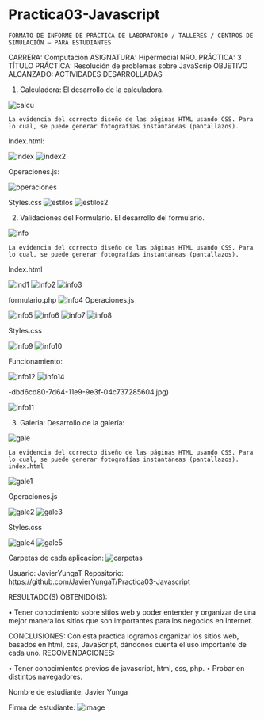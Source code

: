 # Practica03-Javascript


 	FORMATO DE INFORME DE PRÁCTICA DE LABORATORIO / TALLERES / CENTROS DE SIMULACIÓN – PARA ESTUDIANTES

CARRERA: Computación 	ASIGNATURA: Hipermedial 
NRO. PRÁCTICA:	3	TÍTULO PRÁCTICA: Resolución de problemas sobre JavaScrip
OBJETIVO ALCANZADO:
ACTIVIDADES DESARROLLADAS
1.	Calculadora:
	El desarrollo de la calculadora.
	 
![calcu](https://user-images.githubusercontent.com/49315481/58279151-425aec00-7d63-11e9-8fcb-5d5a55eae8c8.png)

	La evidencia del correcto diseño de las páginas HTML usando CSS. Para lo cual, se puede generar fotografías instantáneas (pantallazos).

Index.html:
 
 ![index](https://user-images.githubusercontent.com/49315481/58279285-9a91ee00-7d63-11e9-8703-4d5f833b0844.jpg)
![index2](https://user-images.githubusercontent.com/49315481/58279298-9f56a200-7d63-11e9-96ab-e53e1952343e.jpg)

Operaciones.js:
 
![operaciones](https://user-images.githubusercontent.com/49315481/58279372-d7f67b80-7d63-11e9-9c5e-b8b64f575927.jpg)


Styles.css
 ![estilos](https://user-images.githubusercontent.com/49315481/58279393-eb094b80-7d63-11e9-8e5a-c3e48940e407.jpg)
![estilos2](https://user-images.githubusercontent.com/49315481/58279400-f2c8f000-7d63-11e9-80ce-6ab3dc3d0266.jpg)
 

2.	Validaciones del Formulario.
	El desarrollo del formulario.
 
![info](https://user-images.githubusercontent.com/49315481/58279461-12f8af00-7d64-11e9-8a08-28a09c8034ea.jpg)

	La evidencia del correcto diseño de las páginas HTML usando CSS. Para lo cual, se puede generar fotografías instantáneas (pantallazos).
Index.html
 
 ![ind1](https://user-images.githubusercontent.com/49315481/58279548-4c311f00-7d64-11e9-8c8a-714421c3f67c.jpg)
![info2](https://user-images.githubusercontent.com/49315481/58279563-54895a00-7d64-11e9-8b9f-2b3d7a4b74ed.jpg)
![info3](https://user-images.githubusercontent.com/49315481/58279570-594e0e00-7d64-11e9-8080-ef9903f3b79c.jpg)
 
formulario.php
 ![info4](https://user-images.githubusercontent.com/49315481/58279601-6ff46500-7d64-11e9-87e0-157cb23a8e71.jpg)
Operaciones.js

![info5](https://user-images.githubusercontent.com/49315481/58279686-a9c56b80-7d64-11e9-9488-58874b9ab155.jpg)
![info6](https://user-images.githubusercontent.com/49315481/58279687-a9c56b80-7d64-11e9-85a8-10aff4e29c76.jpg)
![info7](https://user-images.githubusercontent.com/49315481/58279689-a9c56b80-7d64-11e9-9000-7545c427510c.jpg)
![info8](https://user-images.githubusercontent.com/49315481/58279690-a9c56b80-7d64-11e9-9fb9-831860e005aa.jpg)

Styles.css
 
 ![info9](https://user-images.githubusercontent.com/49315481/58279754-d7121980-7d64-11e9-99fa-0355a9b2201d.jpg)
![info10](https://user-images.githubusercontent.com/49315481/58279765-dbd6cd80-7d64-11e9-9e3f-04c737285604.jpg)

Funcionamiento:
  
![info12](https://user-images.githubusercontent.com/49315481/58279864-10e32000-7d65-11e9-912a-4227ab041959.jpg)
![info14](https://user-images.githubusercontent.com/49315481/58279865-10e32000-7d65-11e9-89ff-b6ab4bff2149.jpg)

-dbd6cd80-7d64-11e9-9e3f-04c737285604.jpg)

![info11](https://user-images.githubusercontent.com/49315481/58279863-104a8980-7d65-11e9-9c00-7cb298ec2f6e.jpg)

3.	Galeria:
Desarrollo de la galería:

 ![gale](https://user-images.githubusercontent.com/49315481/58279950-42f48200-7d65-11e9-8846-28514cf7f0f8.jpg)
 
	La evidencia del correcto diseño de las páginas HTML usando CSS. Para lo cual, se puede generar fotografías instantáneas (pantallazos).
	index.html
	
 ![gale1](https://user-images.githubusercontent.com/49315481/58280013-5d2e6000-7d65-11e9-9ab0-235e8197288a.jpg)


Operaciones.js
 
![gale2](https://user-images.githubusercontent.com/49315481/58280117-89e27780-7d65-11e9-8a1f-42a14c9cb132.jpg)
![gale3](https://user-images.githubusercontent.com/49315481/58280120-89e27780-7d65-11e9-8f3d-13564287486d.jpg)

Styles.css

![gale4](https://user-images.githubusercontent.com/49315481/58280218-b5656200-7d65-11e9-8c22-b8a2b4ff4f6f.jpg)
![gale5](https://user-images.githubusercontent.com/49315481/58280219-b5656200-7d65-11e9-806e-c4a665c68e1b.jpg)

Carpetas de cada aplicacion: 
![carpetas](https://user-images.githubusercontent.com/49315481/58280253-cf9f4000-7d65-11e9-92ac-aa88325f87bf.jpg)
 
Usuario: JavierYungaT
Repositorio: https://github.com/JavierYungaT/Practica03-Javascript

RESULTADO(S) OBTENIDO(S):

•	Tener conocimiento sobre sitios web y poder entender y organizar de una mejor manera los sitios que son importantes para los negocios en Internet. 

CONCLUSIONES:
Con esta practica logramos organizar los sitios web, basados en html, css, JavaScript, dándonos cuenta el uso importante de cada uno.
RECOMENDACIONES:

•	Tener conocimientos previos de javascript, html, css, php. 
•	Probar en distintos navegadores.

Nombre de estudiante: Javier Yunga 

Firma de estudiante: 
![image](https://user-images.githubusercontent.com/49315481/56106996-75f75a80-5f09-11e9-9370-dfacd962d48e.png)
